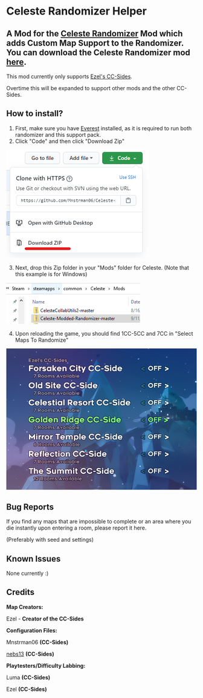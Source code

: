 # Celeste Randomizer Helper
A Mod for the [Celeste Randomizer](https://github.com/rhelmot/CelesteRandomizer) Mod which adds Custom Map Support to the Randomizer. You can download the Celeste Randomizer mod [here](https://gamebanana.com/tools/6848).
-
This mod currently only supports [Ezel's CC-Sides](https://gamebanana.com/maps/207309).

Overtime this will be expanded to support other mods and the other CC-Sides.

How to install?
-
1. First, make sure you have [Everest](https://everestapi.github.io/) installed, as it is required to run both randomizer and this support pack.
2. Click "Code" and then click "Download Zip"

![folder_structure](docs/img/code.png)

3. Next, drop this Zip folder in your "Mods" folder for Celeste. (Note that this example is for Windows)

![folder_structure](docs/img/mods.png)


4. Upon reloading the game, you should find 1CC-5CC and 7CC in "Select Maps To Randomize"

![folder_structure](docs/img/maps.png)

Bug Reports
-
If you find any maps that are impossible to complete or an area where you die instantly upon entering a room, please report it here.

(Preferably with seed and settings)

Known Issues
-

None currently :)

Credits
-
**Map Creators:**

Ezel - **Creator of the CC-Sides**

**Configuration Files:**

Mnstrman06 **(CC-Sides)**

[nebs13](https://github.com/nebs13/) **(CC-Sides)**

**Playtesters/Difficulty Labbing:**

Luma **(CC-Sides)**

Ezel **(CC-Sides)**
